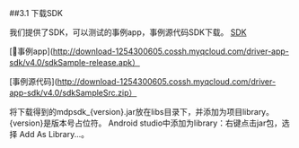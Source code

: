 ##3.1 下载SDK

我们提供了SDK，可以测试的事例app，事例源代码SDK下载。
[SDK](http://download-1254300605.cossh.myqcloud.com/driver-app-sdk/v4.0/mdp_sdk.jar)

[事例app](http://download-1254300605.cossh.myqcloud.com/driver-app-sdk/v4.0/sdkSample-release.apk）

[事例源代码](http://download-1254300605.cossh.myqcloud.com/driver-app-sdk/v4.0/sdkSampleSrc.zip）



将下载得到的mdpsdk_{version}.jar放在libs目录下，并添加为项目library。{version}是版本号占位符。
Android studio中添加为library：右键点击jar包，选择 Add As Library...。
